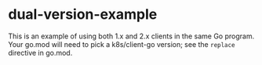 # dual-version-example
This is an example of using both 1.x and 2.x clients in the same Go program.  Your go.mod will need
to pick a k8s/client-go version; see the `replace` directive in go.mod.
